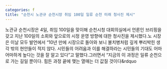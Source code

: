 ```yaml
---
categories: f
title: "순천시 노관규 순천시장 취임 100일 일류 순천 미래 청사진 제시"
---
```

노관규 순천시장은 4일, 취임 100일을 맞이해 순천시청 대회의실에서 언론인 브리핑을 갖고 지난 100일의 소회와 앞으로의 시정 운영 방향에 대한 청사진을 제시했다.노 시장은 이날 모두 발언에서 &ldquo;10년 만에 시장으로 돌아와 보니 불치병처럼 깊게 뿌리박힌 생각 밖의 현안들이 적지 않다. 시민들의 어려움과 이를 해결하라는 시민들의 기대도 어마어마하게 높다는 것을 잘 알고 있다&rdquo;고 말했다.그러면서 &ldquo;지금의 이 과정은 일류 순천으로 가는 길일 뿐이다. 힘든 과정 끝에 맺는 열매는 더 값질 것이다&rdquo